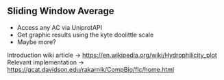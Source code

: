 ## Sliding Window Average

* Access any AC via UniprotAPI
* Get graphic results using the kyte doolittle scale
* Maybe more?

Introduction wiki article -> https://en.wikipedia.org/wiki/Hydrophilicity_plot  
Relevant implementation -> https://gcat.davidson.edu/rakarnik/CompBio/flc/home.html
